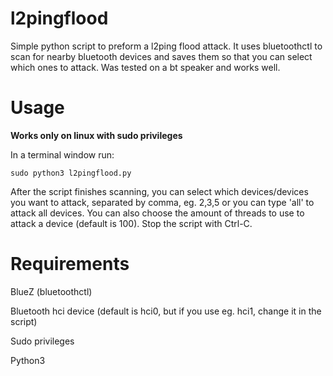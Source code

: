 # l2pingflood

Simple python script to preform a l2ping flood attack. It uses bluetoothctl to scan for nearby bluetooth devices and saves them so that you can select which ones to attack. Was tested on a bt speaker and works well.

# Usage

**Works only on linux with sudo privileges**

In a terminal window run:
```
sudo python3 l2pingflood.py
```
After the script finishes scanning, you can select which devices/devices you want to attack, separated by comma, eg. 2,3,5 or you can type 'all' to attack all devices. You can also choose the amount of threads to use to attack a device (default is 100). Stop the script with Ctrl-C.

# Requirements

BlueZ (bluetoothctl)

Bluetooth hci device (default is hci0, but if you use eg. hci1, change it in the script)

Sudo privileges

Python3



